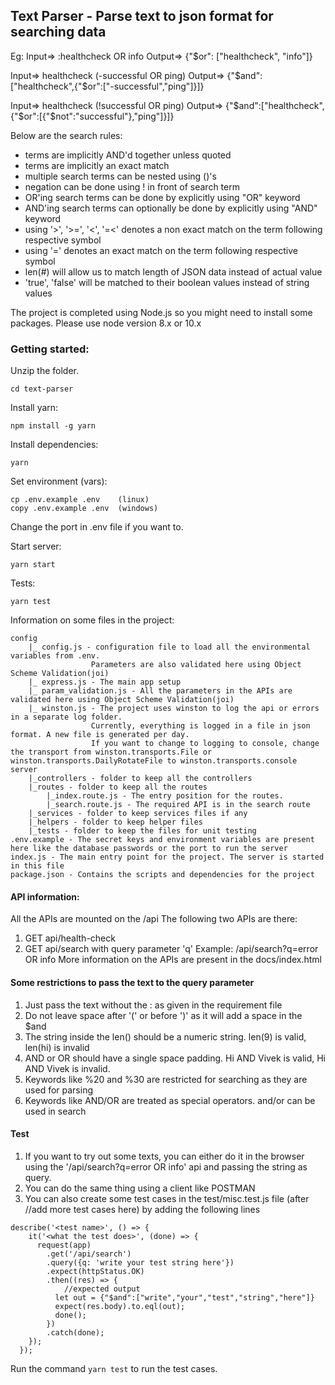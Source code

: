 ## Text Parser - Parse text to json format for searching data
Eg: 
Input=> :healthcheck OR info
Output=> {"$or": ["healthcheck", "info"]}

Input=> healthcheck (-successful OR ping)
Output=> {"$and":["healthcheck",{"$or":["-successful","ping"]}]}

Input=> healthcheck (!successful OR ping)
Output=> {"$and":["healthcheck",{"$or":[{"$not":"successful"},"ping"]}]}

Below are the search rules:
- terms are implicitly AND'd together unless quoted
- terms are implicitly an exact match
- multiple search terms can be nested using ()'s
- negation can be done using ! in front of search term
- OR'ing search terms can be done by explicitly using "OR" keyword
- AND'ing search terms can optionally be done by explicitly using "AND" keyword
- using '>', '>=', '<', '=<' denotes a non exact match on the term following respective symbol
- using '=' denotes an exact match on the term following respective symbol
- len(#) will allow us to match length of JSON data instead of actual value
- 'true', 'false' will be matched to their boolean values instead of string values

The project is completed using Node.js so you might need to install some packages.
Please use node version 8.x or 10.x

### Getting started:

Unzip the folder.
```
cd text-parser
```
Install yarn:
```
npm install -g yarn
```
Install dependencies:
```
yarn
```
Set environment (vars):
```
cp .env.example .env	(linux)
copy .env.example .env	(windows)
```
Change the port in .env file if you want to.

Start server:
```
yarn start
```
Tests:
```
yarn test
```

Information on some files in the project:

```
config
	|_ config.js - configuration file to load all the environmental variables from .env. 
                  Parameters are also validated here using Object Scheme Validation(joi)
	|_ express.js - The main app setup
	|_ param_validation.js - All the parameters in the APIs are validated here using Object Scheme Validation(joi)
	|_ winston.js - The project uses winston to log the api or errors in a separate log folder. 
                  Currently, everything is logged in a file in json format. A new file is generated per day. 
                  If you want to change to logging to console, change the transport from winston.transports.File or winston.transports.DailyRotateFile to winston.transports.console
server
	|_controllers - folder to keep all the controllers
	|_routes - folder to keep all the routes
		|_index.route.js - The entry position for the routes.
		|_search.route.js - The required API is in the search route
	|_services - folder to keep services files if any
	|_helpers - folder to keep helper files
	|_tests - folder to keep the files for unit testing
.env.example - The secret keys and environment variables are present here like the database passwords or the port to run the server
index.js - The main entry point for the project. The server is started in this file
package.json - Contains the scripts and dependencies for the project
```

#### API information:
All the APIs are mounted on the /api
The following two APIs are there:
1. GET api/health-check
2. GET api/search with query parameter 'q'
	Example: /api/search?q=error OR info
More information on the APIs are present in the docs/index.html

#### Some restrictions to pass the text to the query parameter

1. Just pass the text without the : as given in the requirement file
2. Do not leave space after '(' or before ')' as it will add a space in the $and
3. The string inside the len() should be a numeric string. len(9) is valid, len(hi) is invalid
4. AND or OR should have a single space padding. Hi AND Vivek is valid, Hi     AND   Vivek is invalid.
5. Keywords like %20 and %30 are restricted for searching as they are used for parsing
6. Keywords like AND/OR are treated as special operators. and/or can be used in search

#### Test

1. If you want to try out some texts, you can either do it in the browser using the '/api/search?q=error OR info' api and passing the string as query.
2. You can do the same thing using a client like POSTMAN
3. You can also create some test cases in the test/misc.test.js file (after //add more test cases here) by adding the following lines
```
describe('<test name>', () => {
    it('<what the test does>', (done) => {
      request(app)
        .get('/api/search')
        .query({q: 'write your test string here'})
        .expect(httpStatus.OK)
        .then((res) => {
			//expected output
          let out = {"$and":["write","your","test","string","here"]}
          expect(res.body).to.eql(out);
          done();
        })
        .catch(done);
    });
  });
```
Run the command `yarn test` to run the test cases.
